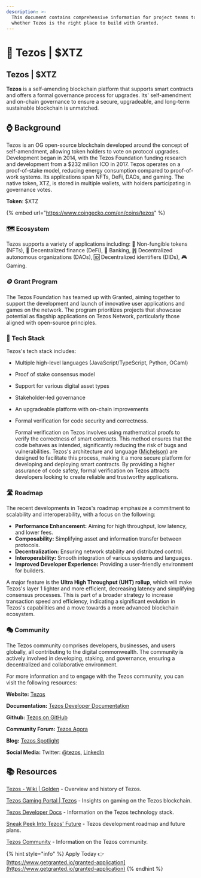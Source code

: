 ```yaml
---
description: >-
  This document contains comprehensive information for project teams to know
  whether Tezos is the right place to build with Granted.
---
```


# 🐏 Tezos | $XTZ

## Tezos | $XTZ

**Tezos** is a self-amending blockchain platform that supports smart contracts and offers a formal governance process for upgrades. Its' self-amendment and on-chain governance to ensure a secure, upgradeable, and long-term sustainable blockchain is unmatched.

## ⌚️ Background

Tezos is an OG open-source blockchain developed around the concept of self-amendment, allowing token holders to vote on protocol upgrades. Development began in 2014, with the Tezos Foundation funding research and development from a $232 million ICO in 2017. Tezos operates on a proof-of-stake model, reducing energy consumption compared to proof-of-work systems. Its applications span NFTs, DeFi, DAOs, and gaming. The native token, XTZ, is stored in multiple wallets, with holders participating in governance votes.

**Token**: $XTZ

{% embed url="https://www.coingecko.com/en/coins/tezos" %}

### 🗺️ Ecosystem

Tezos supports a variety of applications including: 🪪 Non-fungible tokens (NFTs),  💸 Decentralized finance (DeFi), 🏦 Banking, ䷬ Decentralized autonomous organizations (DAOs), 🆔 Decentralized identifiers (DIDs), 🎮 Gaming.

### 🪙 Grant Program

The Tezos Foundation has teamed up with Granted, aiming together to support the development and launch of innovative user applications and games on the network. The program prioritizes projects that showcase potential as flagship applications on Tezos Network, particularly those aligned with open-source principles.&#x20;

### 🧱 Tech Stack

Tezos's tech stack includes:

* Multiple high-level languages (JavaScript/TypeScript, Python, OCaml)
* Proof of stake consensus model
* Support for various digital asset types
* Stakeholder-led governance
* An upgradeable platform with on-chain improvements
*   Formal verification for code security and correctness.

    Formal verification on Tezos involves using mathematical proofs to verify the correctness of smart contracts. This method ensures that the code behaves as intended, significantly reducing the risk of bugs and vulnerabilities. Tezos's architecture and language ([Michelson](https://www.michelson.org/)) are designed to facilitate this process, making it a more secure platform for developing and deploying smart contracts. By providing a higher assurance of code safety, formal verification on Tezos attracts developers looking to create reliable and trustworthy applications.

### 🛣️ Roadmap

The recent developments in Tezos's roadmap emphasize a commitment to scalability and interoperability, with a focus on the following:

* **Performance Enhancement:** Aiming for high throughput, low latency, and lower fees.
* **Composability:** Simplifying asset and information transfer between protocols.
* **Decentralization:** Ensuring network stability and distributed control.
* **Interoperability:** Smooth integration of various systems and languages.
* **Improved Developer Experience:** Providing a user-friendly environment for builders.

A major feature is the **Ultra High Throughput (UHT) rollup**, which will make Tezos's layer 1 lighter and more efficient, decreasing latency and simplifying consensus processes. This is part of a broader strategy to increase transaction speed and efficiency, indicating a significant evolution in Tezos's capabilities and a move towards a more advanced blockchain ecosystem.

### 🎭 Community

The Tezos community comprises developers, businesses, and users globally, all contributing to the digital commonwealth. The community is actively involved in developing, staking, and governance, ensuring a decentralized and collaborative environment.

For more information and to engage with the Tezos community, you can visit the following resources:

**Website:** [Tezos](https://tezos.com/community)

**Documentation:** [Tezos Developer Documentation](https://docs.tezos.com/)

**Github:** [Tezos on GitHub](https://github.com/tezos)

**Community Forum:** [Tezos Agora](https://forum.tezosagora.org/)

**Blog:** [Tezos Spotlight](https://spotlight.tezos.com/)

**Social Media:** Twitter: [@tezos](https://twitter.com/tezos), [LinkedIn](https://www.linkedin.com/company/tezos)

## 📚 Resources

[Tezos - Wiki | Golden](https://golden.com/wiki/Tezos-PBWGEPD) - Overview and history of Tezos.

[Tezos Gaming Portal | Tezos](https://tezos.com/gaming/) - Insights on gaming on the Tezos blockchain.

[Tezos Developer Docs](https://docs.tezos.com/) - Information on the Tezos technology stack.

[Sneak Peek Into Tezos' Future](https://spotlight.tezos.com/) - Tezos development roadmap and future plans.

[Tezos Community](https://tezos.com/community)  - Information on the Tezos community.

{% hint style="info" %}
Apply Today 👉 [https://www.getgranted.io/granted-application](https://www.getgranted.io/granted-application)
{% endhint %}
